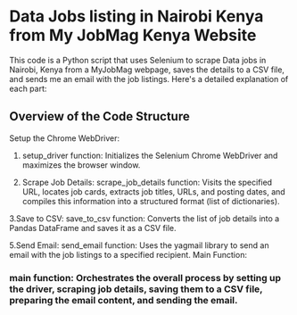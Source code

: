 # Data Jobs listing in Nairobi Kenya from My JobMag Kenya Website

This code is a Python script that uses Selenium to scrape Data jobs in Nairobi, Kenya from a MyJobMag webpage, saves the details to a CSV file, and sends me an email with the job listings. Here's a detailed explanation of each part:

## Overview of the Code Structure
Setup the Chrome WebDriver:

1. setup_driver function: Initializes the Selenium Chrome WebDriver and maximizes the browser window.

2. Scrape Job Details:
scrape_job_details function: Visits the specified URL, locates job cards, extracts job titles, URLs, and posting dates, and compiles this information into a structured format (list of dictionaries).

3.Save to CSV:
save_to_csv function: Converts the list of job details into a Pandas DataFrame and saves it as a CSV file.

5.Send Email:
send_email function: Uses the yagmail library to send an email with the job listings to a specified recipient.
Main Function:

### main function: Orchestrates the overall process by setting up the driver, scraping job details, saving them to a CSV file, preparing the email content, and sending the email.
